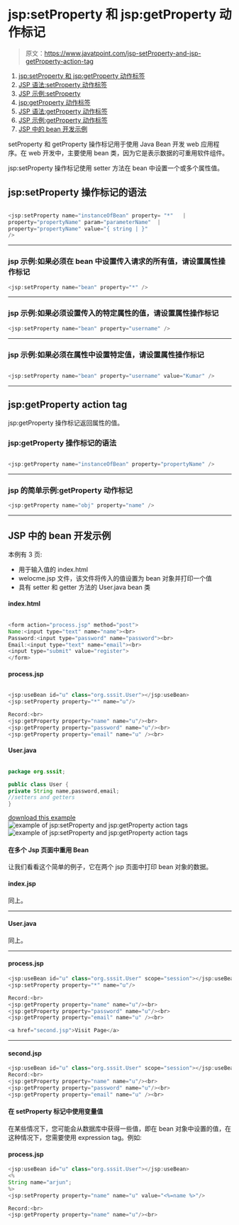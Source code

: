 # jsp:setProperty 和 jsp:getProperty 动作标记

> 原文：<https://www.javatpoint.com/jsp-setProperty-and-jsp-getProperty-action-tag>

1.  [jsp:setProperty 和 jsp:getProperty 动作标签](#)
2.  [JSP 语法:setProperty 动作标签](#jspsetsyn)
3.  [JSP 示例:setProperty](#jspsetex1)
4.  [jsp:getProperty 动作标签](#jspget)
5.  [JSP 语法:getProperty 动作标签](#jspgetsyn)
6.  [JSP 示例:getProperty 动作标签](#jspgetex1)
7.  [JSP 中的 bean 开发示例](#jspbeanex1)

setProperty 和 getProperty 操作标记用于使用 Java Bean 开发 web 应用程序。在 web 开发中，主要使用 bean 类，因为它是表示数据的可重用软件组件。

jsp:setProperty 操作标记使用 setter 方法在 bean 中设置一个或多个属性值。

## jsp:setProperty 操作标记的语法

```java

<jsp:setProperty name="instanceOfBean" property= "*"   | 
property="propertyName" param="parameterName"  | 
property="propertyName" value="{ string | }" 
/>

```

* * *

### jsp 示例:如果必须在 bean 中设置传入请求的所有值，请设置属性操作标记

```java
<jsp:setProperty name="bean" property="*" />

```

* * *

### jsp 示例:如果必须设置传入的特定属性的值，请设置属性操作标记

```java
<jsp:setProperty name="bean" property="username" /> 

```

* * *

### jsp 示例:如果必须在属性中设置特定值，请设置属性操作标记

```java

<jsp:setProperty name="bean" property="username" value="Kumar" />

```

* * *

## jsp:getProperty action tag

jsp:getProperty 操作标记返回属性的值。

### jsp:getProperty 操作标记的语法

```java

<jsp:getProperty name="instanceOfBean" property="propertyName" />

```

* * *

### jsp 的简单示例:getProperty 动作标记

```java
<jsp:getProperty name="obj" property="name" />

```

* * *

## JSP 中的 bean 开发示例

本例有 3 页:

*   用于输入值的 index.html
*   welocme.jsp 文件，该文件将传入的值设置为 bean 对象并打印一个值
*   具有 setter 和 getter 方法的 User.java bean 类

#### index.html

```java

<form action="process.jsp" method="post">
Name:<input type="text" name="name"><br>
Password:<input type="password" name="password"><br>
Email:<input type="text" name="email"><br>
<input type="submit" value="register">
</form>

```

#### process.jsp

```java

<jsp:useBean id="u" class="org.sssit.User"></jsp:useBean>
<jsp:setProperty property="*" name="u"/>

Record:<br>
<jsp:getProperty property="name" name="u"/><br>
<jsp:getProperty property="password" name="u"/><br>
<jsp:getProperty property="email" name="u" /><br>

```

#### User.java

```java

package org.sssit;

public class User {
private String name,password,email;
//setters and getters
}

```

[download this example](https://static.javatpoint.com/src/jsp/setproperty.zip)![example of jsp:setProperty and jsp:getProperty action tags](../img/eee89e0f606f1f9ad73f7c146e193c8c.png) ![example of jsp:setProperty and jsp:getProperty action tags](../img/84bc08df9982bda5a2901bdc32fb50be.png)

#### 在多个 Jsp 页面中重用 Bean

让我们看看这个简单的例子，它在两个 jsp 页面中打印 bean 对象的数据。

#### index.jsp

同上。

* * *

#### User.java

同上。

* * *

#### process.jsp

```java
<jsp:useBean id="u" class="org.sssit.User" scope="session"></jsp:useBean>
<jsp:setProperty property="*" name="u"/>

Record:<br>
<jsp:getProperty property="name" name="u"/><br>
<jsp:getProperty property="password" name="u"/><br>
<jsp:getProperty property="email" name="u" /><br>

<a href="second.jsp">Visit Page</a>

```

* * *

#### second.jsp

```java
<jsp:useBean id="u" class="org.sssit.User" scope="session"></jsp:useBean>
Record:<br>
<jsp:getProperty property="name" name="u"/><br>
<jsp:getProperty property="password" name="u"/><br>
<jsp:getProperty property="email" name="u" /><br>

```

#### 在 setProperty 标记中使用变量值

在某些情况下，您可能会从数据库中获得一些值，即在 bean 对象中设置的值，在这种情况下，您需要使用 expression tag。例如:

#### process.jsp

```java
<jsp:useBean id="u" class="org.sssit.User"></jsp:useBean>
<%
String name="arjun";
%>
<jsp:setProperty property="name" name="u" value="<%=name %>"/>

Record:<br>
<jsp:getProperty property="name" name="u"/><br>

```